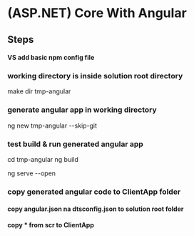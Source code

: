 ﻿# (ASP.NET) Core With Angular

## Steps

#### VS add basic npm config file

### working directory is inside solution root directory
make dir tmp-angular

### generate angular app in working directory
ng new tmp-angular --skip-git

### test build & run generated angular app
cd tmp-angular
ng build

ng serve --open

### copy generated angular code to ClientApp folder

#### copy angular.json na dtsconfig.json to solution root folder
#### copy * from scr to ClientApp
 

